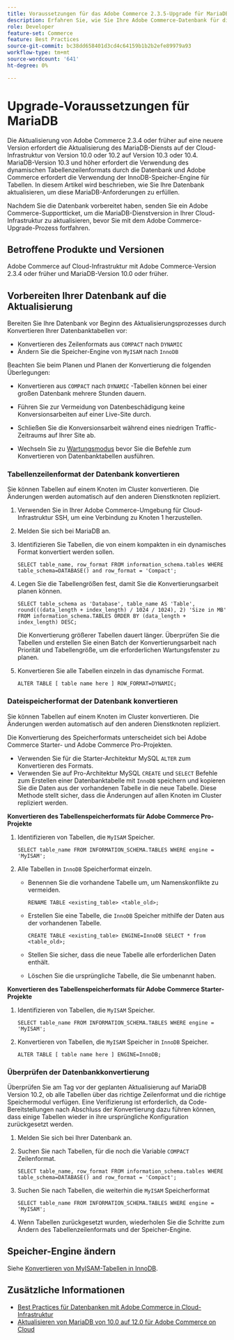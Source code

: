 ```yaml
---
title: Voraussetzungen für das Adobe Commerce 2.3.5-Upgrade für MariaDB
description: Erfahren Sie, wie Sie Ihre Adobe Commerce-Datenbank für die Aktualisierung von Adobe Commerce 2.3.5 vorbereiten.
role: Developer
feature-set: Commerce
feature: Best Practices
source-git-commit: bc38dd658401d3cd4c64159b1b2b2efe89979a93
workflow-type: tm+mt
source-wordcount: '641'
ht-degree: 0%

---
```



# Upgrade-Voraussetzungen für MariaDB

Die Aktualisierung von Adobe Commerce 2.3.4 oder früher auf eine neuere Version erfordert die Aktualisierung des MariaDB-Diensts auf der Cloud-Infrastruktur von Version 10.0 oder 10.2 auf Version 10.3 oder 10.4. MariaDB-Version 10.3 und höher erfordert die Verwendung des dynamischen Tabellenzeilenformats durch die Datenbank und Adobe Commerce erfordert die Verwendung der InnoDB-Speicher-Engine für Tabellen. In diesem Artikel wird beschrieben, wie Sie Ihre Datenbank aktualisieren, um diese MariaDB-Anforderungen zu erfüllen.

Nachdem Sie die Datenbank vorbereitet haben, senden Sie ein Adobe Commerce-Supportticket, um die MariaDB-Dienstversion in Ihrer Cloud-Infrastruktur zu aktualisieren, bevor Sie mit dem Adobe Commerce-Upgrade-Prozess fortfahren.

## Betroffene Produkte und Versionen

Adobe Commerce auf Cloud-Infrastruktur mit Adobe Commerce-Version 2.3.4 oder früher und MariaDB-Version 10.0 oder früher.

## Vorbereiten Ihrer Datenbank auf die Aktualisierung

Bereiten Sie Ihre Datenbank vor Beginn des Aktualisierungsprozesses durch Konvertieren Ihrer Datenbanktabellen vor:

- Konvertieren des Zeilenformats aus `COMPACT` nach `DYNAMIC`
- Ändern Sie die Speicher-Engine von `MyISAM` nach `InnoDB`

Beachten Sie beim Planen und Planen der Konvertierung die folgenden Überlegungen:

- Konvertieren aus `COMPACT` nach `DYNAMIC` -Tabellen können bei einer großen Datenbank mehrere Stunden dauern.

- Führen Sie zur Vermeidung von Datenbeschädigung keine Konversionsarbeiten auf einer Live-Site durch.

- Schließen Sie die Konversionsarbeit während eines niedrigen Traffic-Zeitraums auf Ihrer Site ab.

- Wechseln Sie zu [Wartungsmodus](../../../installation/tutorials/maintenance-mode.md) bevor Sie die Befehle zum Konvertieren von Datenbanktabellen ausführen.

### Tabellenzeilenformat der Datenbank konvertieren

Sie können Tabellen auf einem Knoten im Cluster konvertieren. Die Änderungen werden automatisch auf den anderen Dienstknoten repliziert.

1. Verwenden Sie in Ihrer Adobe Commerce-Umgebung für Cloud-Infrastruktur SSH, um eine Verbindung zu Knoten 1 herzustellen.

1. Melden Sie sich bei MariaDB an.

1. Identifizieren Sie Tabellen, die von einem kompakten in ein dynamisches Format konvertiert werden sollen.

   ```mysql
   SELECT table_name, row_format FROM information_schema.tables WHERE table_schema=DATABASE() and row_format = 'Compact';
   ```

1. Legen Sie die Tabellengrößen fest, damit Sie die Konvertierungsarbeit planen können.

   ```mysql
   SELECT table_schema as 'Database', table_name AS 'Table', round(((data_length + index_length) / 1024 / 1024), 2) 'Size in MB' FROM information_schema.TABLES ORDER BY (data_length + index_length) DESC;
   ```

   Die Konvertierung größerer Tabellen dauert länger. Überprüfen Sie die Tabellen und erstellen Sie einen Batch der Konvertierungsarbeit nach Priorität und Tabellengröße, um die erforderlichen Wartungsfenster zu planen.

1. Konvertieren Sie alle Tabellen einzeln in das dynamische Format.

   ```mysql
   ALTER TABLE [ table name here ] ROW_FORMAT=DYNAMIC;
   ```

### Dateispeicherformat der Datenbank konvertieren

Sie können Tabellen auf einem Knoten im Cluster konvertieren. Die Änderungen werden automatisch auf den anderen Dienstknoten repliziert.

Die Konvertierung des Speicherformats unterscheidet sich bei Adobe Commerce Starter- und Adobe Commerce Pro-Projekten.

- Verwenden Sie für die Starter-Architektur MySQL `ALTER` zum Konvertieren des Formats.
- Verwenden Sie auf Pro-Architektur MySQL `CREATE` und `SELECT` Befehle zum Erstellen einer Datenbanktabelle mit `InnoDB` speichern und kopieren Sie die Daten aus der vorhandenen Tabelle in die neue Tabelle. Diese Methode stellt sicher, dass die Änderungen auf allen Knoten im Cluster repliziert werden.

**Konvertieren des Tabellenspeicherformats für Adobe Commerce Pro-Projekte**

1. Identifizieren von Tabellen, die `MyISAM` Speicher.

   ```mysql
   SELECT table_name FROM INFORMATION_SCHEMA.TABLES WHERE engine = 'MyISAM';
   ```

1. Alle Tabellen in `InnoDB` Speicherformat einzeln.

   - Benennen Sie die vorhandene Tabelle um, um Namenskonflikte zu vermeiden.

      ```mysql
      RENAME TABLE <existing_table> <table_old>;
      ```

   - Erstellen Sie eine Tabelle, die `InnoDB` Speicher mithilfe der Daten aus der vorhandenen Tabelle.

      ```mysql
      CREATE TABLE <existing_table> ENGINE=InnoDB SELECT * from <table_old>;
      ```

   - Stellen Sie sicher, dass die neue Tabelle alle erforderlichen Daten enthält.

   - Löschen Sie die ursprüngliche Tabelle, die Sie umbenannt haben.


**Konvertieren des Tabellenspeicherformats für Adobe Commerce Starter-Projekte**

1. Identifizieren von Tabellen, die `MyISAM` Speicher.

   ```mysql
   SELECT table_name FROM INFORMATION_SCHEMA.TABLES WHERE engine = 'MyISAM';
   ```

1. Konvertieren von Tabellen, die `MyISAM` Speicher in `InnoDB` Speicher.

   ```mysql
   ALTER TABLE [ table name here ] ENGINE=InnoDB;
   ```

### Überprüfen der Datenbankkonvertierung

Überprüfen Sie am Tag vor der geplanten Aktualisierung auf MariaDB Version 10.2, ob alle Tabellen über das richtige Zeilenformat und die richtige Speichermodul verfügen. Eine Verifizierung ist erforderlich, da Code-Bereitstellungen nach Abschluss der Konvertierung dazu führen können, dass einige Tabellen wieder in ihre ursprüngliche Konfiguration zurückgesetzt werden.

1. Melden Sie sich bei Ihrer Datenbank an.

1. Suchen Sie nach Tabellen, für die noch die Variable `COMPACT` Zeilenformat.

   ```mysql
   SELECT table_name, row_format FROM information_schema.tables WHERE table_schema=DATABASE() and row_format = 'Compact';
   ```

1. Suchen Sie nach Tabellen, die weiterhin die `MyISAM` Speicherformat

   ```mysql
   SELECT table_name FROM INFORMATION_SCHEMA.TABLES WHERE engine = 'MyISAM';
   ```

1. Wenn Tabellen zurückgesetzt wurden, wiederholen Sie die Schritte zum Ändern des Tabellenzeilenformats und der Speicher-Engine.

## Speicher-Engine ändern

Siehe [Konvertieren von MyISAM-Tabellen in InnoDB](../planning/database-on-cloud.md).

## Zusätzliche Informationen

- [Best Practices für Datenbanken mit Adobe Commerce in Cloud-Infrastruktur](../planning/database-on-cloud.md)
- [Aktualisieren von MariaDB von 10.0 auf 12.0 für Adobe Commerce on Cloud](https://experienceleague.adobe.com/docs/commerce-knowledge-base/kb/how-to/upgrade-mariadb-10.0-to-10.2-for-magento-commerce-cloud.html)

